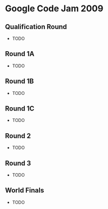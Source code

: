 Google Code Jam 2009
====================

## Qualification Round
* TODO

## Round 1A
* TODO

## Round 1B
* TODO

## Round 1C
* TODO

## Round 2
* TODO

## Round 3
* TODO

## World Finals
* TODO

